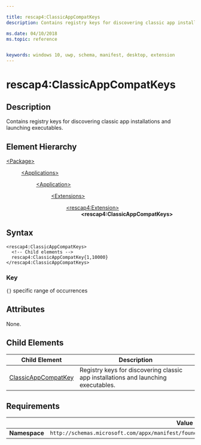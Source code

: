 ```yaml
---

title: rescap4:ClassicAppCompatKeys
description: Contains registry keys for discovering classic app installations and launching executables.

ms.date: 04/10/2018
ms.topic: reference


keywords: windows 10, uwp, schema, manifest, desktop, extension 
---
```


# rescap4:ClassicAppCompatKeys


## Description
Contains registry keys for discovering classic app installations and launching executables.

## Element Hierarchy
<dl>
<dt><a href="element-package.md">&lt;Package&gt;</a></dt>
<dd>
<dl>
<dt><a href="element-applications.md">&lt;Applications&gt;</a></dt>
<dd>
<dl>
<dt><a href="element-application.md">&lt;Application&gt;</a></dt>
<dd>
<dl>
<dt><a href="element-1-extensions.md">&lt;Extensions&gt;</a></dt>
<dd>
<dl>
<dt><a href="element-rescap4-extension.md">&lt;rescap4:Extension&gt;</a></dt>
<dd><b>&lt;rescap4:ClassicAppCompatKeys&gt;</b></dd>
</dl>
</dd>
</dl>
</dd>
</dl>
</dd>
</dl>
</dd>
</dl>


## Syntax
```syntax
<rescap4:ClassicAppCompatKeys>
  <!-- Child elements -->
  rescap4:ClassicAppCompatKey{1,10000}
</rescap4:ClassicAppCompatKeys>
```

### Key
`{}` specific range of occurrences  

## Attributes
None.

## Child Elements
| Child Element | Description |
|---------------|-------------|
| [ClassicAppCompatKey](element-rescap4-classicappcompatkey.md) | Registry keys for discovering classic app installations and launching executables. |

## Requirements

|               | Value                                                       |
|---------------|-------------------------------------------------------------|
| **Namespace** | `http://schemas.microsoft.com/appx/manifest/foundation/windows10/restrictedcapabilities/4` |